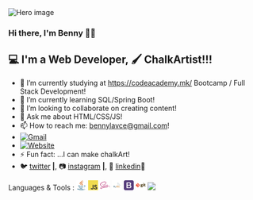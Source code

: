 <img src="https://raw.githubusercontent.com/jayehernandez/jayehernandez/3f5402efef9a0ae89211a6e04609558e862ca616/readme/hero.svg" alt="Hero image" style="max-width:100%;">

### Hi there, I'm Benny 👋🧿
## 💻 I'm a Web Developer, 🖌️ ChalkArtist!!!

- 🔭 I’m currently studying at https://codeacademy.mk/ Bootcamp / Full Stack Development!
- 🌱 I’m currently learning SQL/Spring Boot!
- 👯 I’m looking to collaborate on creating content!
- 💬 Ask me about HTML/CSS/JS!
- 📫 How to reach me: bennylavce@gmail.com!
- [![Gmail](https://img.shields.io/badge/-Gmail-c14438?style=flat&logo=Gmail&logoColor=white)](mailto:bennylavce@gmail.com)
- [![Website](https://img.shields.io/badge/-Website-blueviolet)](https://)
- ⚡ Fun fact: ...I can make chalkArt!
- 🐦 [twitter][twitter] **|**, 📷 [instagram][instagram] **|**, 👔 [linkedin][linkedin]🧿

[website]: http://127.0.0.1:5500/index.html
[twitter]: https://twitter.com/ByKeGer
[instagram]: https://www.instagram.com/bendzamin_benny/
[linkedin]: https://www.linkedin.com/in/benjamin-mustafa-41230a150/

Languages & Tools :
<code><img height="20" src="https://raw.githubusercontent.com/github/explore/80688e429a7d4ef2fca1e82350fe8e3517d3494d/topics/java/java.png"></code>
<code><img height="20" src="https://raw.githubusercontent.com/github/explore/80688e429a7d4ef2fca1e82350fe8e3517d3494d/topics/javascript/javascript.png"></code>
<code><img height="20" src="https://raw.githubusercontent.com/github/explore/80688e429a7d4ef2fca1e82350fe8e3517d3494d/topics/sass/sass.png"></code>
<code><img height="20" src="https://raw.githubusercontent.com/github/explore/80688e429a7d4ef2fca1e82350fe8e3517d3494d/topics/mysql/mysql.png"></code>
<code><img height="20" src="https://raw.githubusercontent.com/github/explore/80688e429a7d4ef2fca1e82350fe8e3517d3494d/topics/bootstrap/bootstrap.png"></code>
<code><img height="20" src="https://raw.githubusercontent.com/github/explore/80688e429a7d4ef2fca1e82350fe8e3517d3494d/topics/git/git.png"></code>
<code><img height="20" src="https://raw.githubusercontent.com/github/explore/80688e429a7d4ef2fca1e82350fe8e3517d3494d/topics/Springboot/Springboot.png"></code>

<br />
